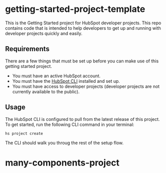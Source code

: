 # getting-started-project-template

This is the Getting Started project for HubSpot developer projects. This repo contains code that is intended to help developers to get up and running with developer projects quickly and easily.

## Requirements
There are a few things that must be set up before you can make use of this getting started project.
- You must have an active HubSpot account.
- You must have the [HubSpot CLI](https://www.npmjs.com/package/@hubspot/cli) installed and set up.
- You must have access to developer projects (developer projects are not currently available to the public).

## Usage
The HubSpot CLI is configured to pull from the latest release of this project. To get started, run the following CLI command in your terminal:

`hs project create`

The CLI should walk you throug the rest of the setup flow.
# many-components-project
